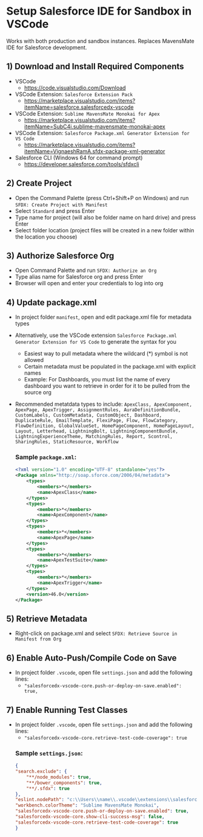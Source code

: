 # Setup Salesforce IDE for Sandbox in VSCode
Works with both production and sandbox instances. Replaces MavensMate IDE for Salesforce development.

## 1) Download and Install Required Components
- VSCode
    - https://code.visualstudio.com/Download
- VSCode Extension: `Salesforce Extension Pack`
    - https://marketplace.visualstudio.com/items?itemName=salesforce.salesforcedx-vscode
- VSCode Extension: `Sublime MavensMate Monokai for Apex`
    - https://marketplace.visualstudio.com/items?itemName=SubC4i.sublime-mavensmate-monokai-apex
- VSCode Extension: `Salesforce Package.xml Generator Extension for VS Code`
    - https://marketplace.visualstudio.com/items?itemName=VignaeshRamA.sfdx-package-xml-generator
- Salesforce CLI (Windows 64 for command prompt)
    - https://developer.salesforce.com/tools/sfdxcli

## 2) Create Project
- Open the Command Palette (press Ctrl+Shift+P on Windows) and run `SFDX: Create Project with Manifest`
- Select `Standard` and press Enter
- Type name for project (will also be folder name on hard drive) and press Enter
- Select folder location (project files will be created in a new folder within the location you choose)

## 3) Authorize Salesforce Org
- Open Command Palette and run `SFDX: Authorize an Org`
- Type alias name for Salesforce org and press Enter
- Browser will open and enter your credentials to log into org

## 4) Update package.xml
- In project folder `manifest`, open and edit package.xml file for metadata types
- Alternatively, use the VSCode extension `Salesforce Package.xml Generator Extension for VS Code` to generate the syntax for you
    - Easiest way to pull metadata where the wildcard (*) symbol is not allowed
    - Certain metadata must be populated in the package.xml with explicit names
    - Example: For Dashboards, you must list the name of every dashboard you want to retrieve in order for it to be pulled from the source org
- Recommended metatdata types to include: `ApexClass, ApexComponent, ApexPage, ApexTrigger, AssignmentRules, AuraDefinitionBundle, CustomLabels, CustomMetadata, CustomObject, Dashboard, DuplicateRule, EmailTemplate, FlexiPage, Flow, FlowCategory, FlowDefinition, GlobalValueSet, HomePageComponent, HomePageLayout, Layout, Letterhead, LightningBolt, LightningComponentBundle, LightningExperienceTheme, MatchingRules, Report, Scontrol, SharingRules, StaticResource, Workflow`

    ### Sample `package.xml`:
    ~~~xml
    <?xml version="1.0" encoding="UTF-8" standalone="yes"?>
    <Package xmlns="http://soap.sforce.com/2006/04/metadata">
        <types>
            <members>*</members>
            <name>ApexClass</name>
        </types>
        <types>
            <members>*</members>
            <name>ApexComponent</name>
        </types>
        <types>
            <members>*</members>
            <name>ApexPage</name>
        </types>
        <types>
            <members>*</members>
            <name>ApexTestSuite</name>
        </types>
        <types>
            <members>*</members>
            <name>ApexTrigger</name>
        </types>
        <version>46.0</version>
    </Package>
    ~~~

## 5) Retrieve Metadata
- Right-click on package.xml and select `SFDX: Retrieve Source in Manifest from Org`

## 6) Enable Auto-Push/Compile Code on Save
- In project folder `.vscode`, open file `settings.json` and add the following lines:
    - ` "salesforcedx-vscode-core.push-or-deploy-on-save.enabled": true, `

## 7) Enable Running Test Classes
- In project folder `.vscode`, open file `settings.json` and add the following lines:
    - ` "salesforcedx-vscode-core.retrieve-test-code-coverage": true `
    ### Sample `settings.json`:
    ~~~json
    {
    "search.exclude": {
        "**/node_modules": true,
        "**/bower_components": true,
        "**/.sfdx": true
    },
    "eslint.nodePath": "c:\\Users\\name\\.vscode\\extensions\\salesforce.salesforcedx-vscode-lwc-46.7.0\\node_modules",
    "workbench.colorTheme": "Sublime MavensMate Monokai",
    "salesforcedx-vscode-core.push-or-deploy-on-save.enabled": true,
    "salesforcedx-vscode-core.show-cli-success-msg": false,
    "salesforcedx-vscode-core.retrieve-test-code-coverage": true
    }
    ~~~
